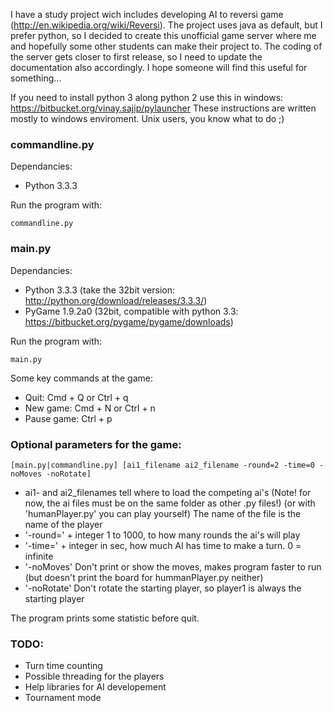 I have a study project wich includes developing AI to reversi game (http://en.wikipedia.org/wiki/Reversi). The project uses java as default, but I prefer python, so I decided to create this unofficial game server where me and hopefully some other students can make their project to. The coding of the server gets closer to first release, so I need to update the documentation also accordingly. I hope someone will find this useful for something...

If you need to install python 3 along python 2 use this in windows: https://bitbucket.org/vinay.sajip/pylauncher These instructions are written mostly to windows enviroment. Unix users, you know what to do ;)

### commandline.py

Dependancies:  
- Python 3.3.3  

Run the program with:

    commandline.py 

### main.py

Dependancies:  
- Python 3.3.3 (take the 32bit version: http://python.org/download/releases/3.3.3/)  
- PyGame 1.9.2a0 (32bit, compatible with python 3.3: https://bitbucket.org/pygame/pygame/downloads)

Run the program with:

    main.py  

Some key commands at the game:  
- Quit: Cmd + Q or Ctrl + q  
- New game: Cmd + N or Ctrl + n  
- Pause game: Ctrl + p

### Optional parameters for the game:  

	[main.py|commandline.py] [ai1_filename ai2_filename -round=2 -time=0 -noMoves -noRotate]  
	
- ai1- and ai2_filenames tell where to load the competing ai's (Note! for now, the ai files must be on the same folder as other .py files!) (or with 'humanPlayer.py' you can play yourself) The name of the file is the name of the player  
- '-round=' + integer 1 to 1000, to how many rounds the ai's will play  
- '-time=' + integer in sec, how much AI has time to make a turn. 0 = infinite  
- '-noMoves' Don't print or show the moves, makes program faster to run (but doesn't print the board for hummanPlayer.py neither)  
- '-noRotate' Don't rotate the starting player, so player1 is always the starting player

The program prints some statistic before quit.

### TODO:
- Turn time counting   
- Possible threading for the players  
- Help libraries for AI developement  
- Tournament mode  




